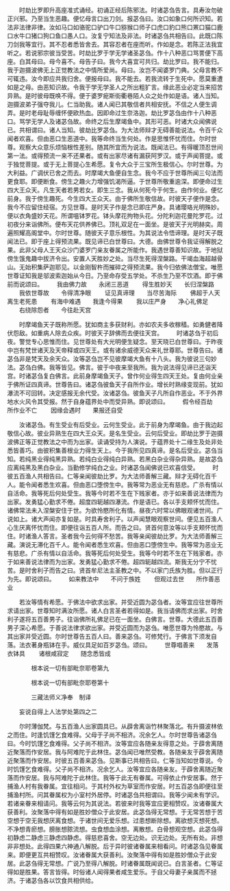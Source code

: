 <!-- { "loadSidebar": true } -->
　　时劫比罗即升高座准式诵经。初诵正经后陈邪法。时诸苾刍告言。具寿汝勿破正兴邪。乃至当生恶趣。便忆母言口出刀剑。报苾刍曰。汝口如象口何所识知。若法非法律非律。汝如马口如骆驼口驴口牛口猕猴口师子口虎口豹口熊口罴口猫口鹿口水牛口猪口狗口鱼口愚人口。汝复宁知法及非法。时诸苾刍共相告曰。此既口陈刀剑我等宜行。其不忍者悉皆舍去。其容忍者在座而听。作如是念。若陈正法我宜听之。若说邪宗彼当受苦。时劫比罗于学无学诸圣苾刍。作十八种恶口骂詈便下高座。白其母曰。母今喜不。母告子曰。我今大喜宜可共归。劫比罗曰。我不能归。我于迦摄波佛无上正觉教法之中情所爱尚。母曰。汝岂不闻婆罗门典。父母言教不可辄违。汝今即应共我归舍。便报母曰。我不能去。若我流转于生死中。愿莫重遭如是之母。由恶知识故。令我于学无学圣人之所出粗犷言。缘此恶业必定当来招苦异熟。是时彼母既唤不得。便于婆罗痆斯街衢巷陌人众之处作如是语。诸人当知。迦摄波弟子强夺我儿。仁当助我。诸人闻已其敬信者共相安抚。不信之人便生调弄。是时老母耻辱缠怀便欧热血。因即命过生奈洛迦。劫比罗苾刍由作十八种恶口。骂学无学人及诸苾刍故。命终之后生摩竭鱼中。其形可恶。时诸大众闻佛说已。共相谓曰。诸人当知。彼劫比罗苾刍。为大法师辩才无碍善能说法。令百千众闻者欢喜。但由恶口生恶道中。我等命终当生何处。作是思惟怀忧而住。尔时世尊。观察大众意乐烦恼根性差别。随其所宜而为说法。既闻法已。有得暖顶忍世间第一法。或得预流一来不还果者。或有出家尽诸有漏获阿罗汉。或于声闻菩提。或于独觉菩提。或于无上菩提心生希愿。复令大众于三宝所生极信心。尔时世尊。为大利益。广调伏已舍之而去。时摩竭大鱼便自生念。我今不应于世尊所闻三句法而更食耶。即便断食。傍生之趣火力增强饥渴所逼。于世尊所敬重逾深。即便命过生四大王众天。凡生天者若男若女。即生三念。我从何死今于何生。由作何业。便忆前身。我于傍生趣死。今生四大王众天。由于佛所生敬信故。时彼天子便作是念。我今不应留住经宿。方见世尊。是时天子作是念已即庄严身。具诸璎珞光明殊妙。便以衣角盛妙天花。所谓嗢钵罗花。钵头摩花拘物头花。分陀利迦花曼陀罗花。过初夜分来诣佛所。便布天花供养佛已。顶礼双足在一面坐。是彼天子光明赫奕。周遍照耀高阁堂中。尔时世尊。随彼天子意乐根性。为其说法令悟谛理。是时天子既闻法已。即于座上得预流果。既见谛已白世尊曰。大德。由佛世尊令我证得解脱之果。此非父母人王天众沙门婆罗门亲友眷属之所能作。我遇世尊善知识故。于地狱傍生饿鬼趣中拔济令出。安置人天胜妙之处。当尽生死得涅槃路。干竭血海超越骨山。无始积集萨迦耶见。以金刚智杵而摧碎之得预流果。我今归依佛法僧宝。唯愿世尊证知我是邬波索迦始从今日。乃至命存受五学处。不杀生乃至不饮酒。即于佛前而说颂曰。
　　我由佛力故　　永闭三恶道
　　得生胜妙天　　长归涅槃路
　　我依世尊故　　令得清净眼
　　证见真谛理　　当尽苦海际
　　佛超于人天　　离生老死患
　　有海中难遇　　我逢今得果
　　我以庄严身　　净心礼佛足
　　右绕除怨者　　今往赴天宫

　　时摩竭鱼天子既称所愿。犹如商主多获财利。亦如农夫多收稼穑。如勇健者降伏怨敌。如重病人除去众疾。时彼天子辞佛而去便往天宫。
　　时诸苾刍于初后夜。警觉专心思惟而住。见世尊处有大光明便生疑念。至天晓已白世尊曰。于昨夜中岂有梵世诸天及天帝释或四天王。或有诸余威德天众来礼世尊耶。世尊告曰。诸苾刍非是梵天及余天众。汝等苾刍岂不见彼摩竭大鱼有十八头。我为彼说三句妙法。苾刍白佛。我等皆见。佛言。彼于中夜来至我所。我为说法得见谛已还诣天宫。时诸苾刍复白佛言。此前身摩竭鱼天子。曾作何业得生四天王处。复由何业亲于佛所证四真谛。世尊告曰。诸苾刍彼鱼天子自所作业。增长时熟缘变现前。犹如瀑流不可回转。决定感报无余代受。汝诸苾刍。彼鱼天子凡所自作恶业。不于外界地水火风令其受报。然于自身蕴界处中而受异熟。即说颂曰。
　　假令经百劫　　所作业不亡
　　因缘会遇时　　果报还自受

　　汝诸苾刍。有生受业有后受业。云何生受业。此于前身为摩竭鱼。由于我边起敬信心故。彼业异熟生在四大王众天。是名生受业。云何后受业。即劫比罗于迦摄波佛正等正觉教法之中而为出家。读诵受持为人演说。于蕴界处十二缘生及处非处悉皆善巧。由彼积集善根业力得生天上。今于我所见四真谛。是名后受业。苾刍当知。若纯黑业得纯黑异熟。若纯白业得纯白异熟。若黑白杂业得杂异熟。是故苾刍应离纯黑及黑白杂业。当勤修学纯白之业。时诸苾刍闻佛说已欢喜信受。
　　时彼五百渔人共相告曰。仁等亲闻彼劫比罗。为大法师善解三藏。辩才无碍化百千人。能令闻者悉生欢喜。但由恶口堕傍生中。我等常为恶业无有慈悲。广杀有情以自活命。我等死后何处受生。我等今时若不生在下贱家者。亦于如来善说法律而为出家。发勇猛心勤求不倦。超度四轭越四瀑流。作是语已。各以手支颊怀忧而住。诸佛常法未入涅槃安住于世。为欲怜愍所化有情。昼夜六时常以佛眼观诸世间。广说如上。诸大声闻亦复如是。时具寿舍利子。以声闻慧眼观察世间。便见五百渔人心生厌离怀忧而住。即便往诣五百人所。而告之曰。贤首何意汝等以手支颊怀忧而住。时诸渔人答言。圣者我今云何得不愁苦。我等亲闻彼劫比罗。为大法师善解三藏。演说无滞化百千人。能令闻者悉生欢喜。但由恶口堕傍生中。我等常为恶业无有慈悲。广杀有情以自活命。我等死后何处受生。我等今时若不生在下贱家者。亦于如来善说法律而为出家。发勇猛心勤求不倦。超四轭越四流。斯我无分宁不忧苦。是时舍利子而告之曰。贤首牟尼法主圣教之中。不以家门氏族为胜。但以正行为先。即说颂曰。
　　如来教法中　　不问于族姓
　　但观过去世　　所作善恶业

　　若汝等情有希愿。于佛法中欲求出家。并受近圆为苾刍者。汝等宜应往世尊所求请出家。世尊知时满汝所愿。诸人白言圣者若得如是。我当请佛而求出家。时舍利子遂将五百善男子。往诣佛所礼佛足已在一面坐。白佛言。世尊。大德此五百善男子深心希愿。于善说法律求欲出家。并受近圆而为苾刍。唯愿世尊为怜愍故。与其出家并受近圆。尔时世尊告五百人曰。善来苾刍。可修梵行。于佛言下须发自落。法衣著身瓶钵在手。威仪具足如百岁苾刍。颂曰。
　　世尊唱善来　　发落衣钵具
　　诸根咸寂定　　随念悉皆成


　　　　根本说一切有部毗奈耶卷第九



　　　　根本说一切有部毗奈耶卷第十

　　　　三藏法师义净奉　制译

　　妄说自得上人法学处第四之二

　　尔时薄伽梵。与五百渔人出家圆具已。从薜舍离诣竹林聚落北。有升摄波林依之而住。时逢饥馑乞食难得。父母于子尚不相济。况余乞人。尔时世尊告诸苾刍曰。今时饥馑乞食难得。父子尚不相济。汝等宜应各随亲友得意之处。于薜舍离随近聚落而作安居。我与阿难陀于此林住。苾刍闻已唯然受教。各随亲友于薜舍离随近聚落而作安居。时彼五百善来苾刍。见斯事已共相告曰。仁等当知如世尊说。今时饥馑乞食难得。父子尚不相济。况余乞人。汝等宜应各随亲友。于薜舍离随近聚落而作安居。我与阿难陀于此林住。我等于此无有眷属。可得依止作安居事。然于捕渔人村有我眷属。宜往相问。于其村外权为草室而作安居。时五百苾刍即便往至捕渔村所。问其眷属权为小室村外居停。时诸苾刍共相谓曰。我等少闻未有学识。若诸亲眷来相请问。我等云何为其说法。若彼来时我等宜应更相赞叹。汝诸眷属大获善利。汝聚落中得有如是胜妙僧众于此安居。此苾刍得无常想。于无常苦想于苦空想于空无我想厌离食想。于诸世间无爱乐想。过患想断除想。离欲想灭想死想。不净想青瘀想。膀胀想脓流想。虫食想血涂想。离散想。白骨想观空想。此苾刍得初静虑二静虑三静虑四静虑。得慈悲喜舍。空无边处。识无边处。无所有处。非想非非想处。此得四果六神通八解脱。后于异时彼诸眷属来相看问。时诸苾刍见眷属来。即便更互共相赞叹。汝诸眷属大获善利。汝聚落中得有如是胜妙僧众于此安居。此苾刍得无常想。广说乃至得八解脱。时诸眷属既闻说已。白言圣者。仁等证得如是胜果。答言皆得。时俗诸人闻得果者咸生爱乐。于自父母妻子亲属而不拯济。于诸苾刍各以饮食共相供给。

